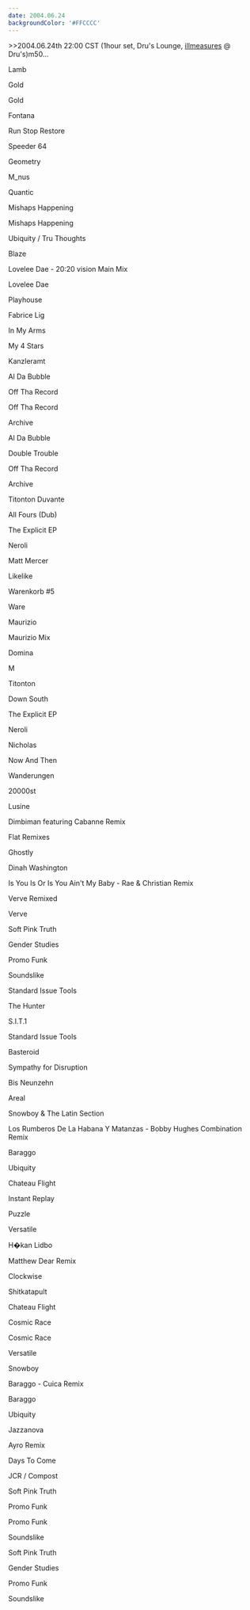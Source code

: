 ```yaml
---
date: 2004.06.24
backgroundColor: '#FFCCCC'
---
```


\>>2004.06.24th 22:00 CST (1hour set, Dru's Lounge, [illmeasures](http://www.illmeasures.com/) @ Dru's)m50...

Lamb

Gold

Gold

Fontana

Run Stop Restore

Speeder 64

Geometry

M\_nus

Quantic

Mishaps Happening

Mishaps Happening

Ubiquity / Tru Thoughts

Blaze

Lovelee Dae - 20:20 vision Main Mix

Lovelee Dae

Playhouse

Fabrice Lig

In My Arms

My 4 Stars

Kanzleramt

Al Da Bubble

Off Tha Record

Off Tha Record

Archive

Al Da Bubble

Double Trouble

Off Tha Record

Archive

Titonton Duvante

All Fours (Dub)

The Explicit EP

Neroli

Matt Mercer

Likelike

Warenkorb #5

Ware

Maurizio

Maurizio Mix

Domina

M

Titonton

Down South

The Explicit EP

Neroli

Nicholas

Now And Then

Wanderungen

20000st

Lusine

Dimbiman featuring Cabanne Remix

Flat Remixes

Ghostly

Dinah Washington

Is You Is Or Is You Ain't My Baby - Rae & Christian Remix

Verve Remixed

Verve

Soft Pink Truth

Gender Studies

Promo Funk

Soundslike

Standard Issue Tools

The Hunter

S.I.T.1

Standard Issue Tools

Basteroid

Sympathy for Disruption

Bis Neunzehn

Areal

Snowboy & The Latin Section

Los Rumberos De La Habana Y Matanzas - Bobby Hughes Combination Remix

Baraggo

Ubiquity

Chateau Flight

Instant Replay

Puzzle

Versatile

H�kan Lidbo

Matthew Dear Remix

Clockwise

Shitkatapult

Chateau Flight

Cosmic Race

Cosmic Race

Versatile

Snowboy

Baraggo - Cuica Remix

Baraggo

Ubiquity

Jazzanova

Ayro Remix

Days To Come

JCR / Compost

Soft Pink Truth

Promo Funk

Promo Funk

Soundslike

Soft Pink Truth

Gender Studies

Promo Funk

Soundslike